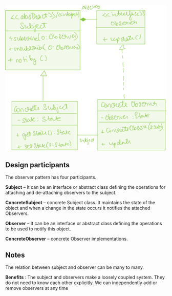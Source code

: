 ![img.png](assets/img.png)

## Design participants

The observer pattern has four participants.

**Subject** – It can be an interface or abstract class defining the operations for attaching and de-attaching observers to the subject.

**ConcreteSubject** – concrete Subject class. It maintains the state of the object and when a change in the state occurs it notifies the attached Observers.

**Observer** – It can be an interface or abstract class defining the operations to be used to notify this object.

**ConcreteObserver** – concrete Observer implementations.

## Notes

The relation between subject and observer can be many to many.

**Benefits** : The subject and observers make a loosely coupled system. They do not need to know each other explicitly. We can independently add or remove observers at any time